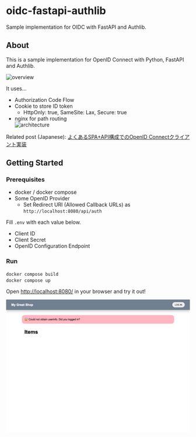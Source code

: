 # oidc-fastapi-authlib
Sample implementation for OIDC with FastAPI and Authlib.

## About

This is a sample implementation for OpenID Connect with Python, FastAPI and Authlib.

![overview](https://www.plantuml.com/plantuml/png/PL5BIyD04BxlhnXxaFOWZO-JYBIqHGAbMLBimTisEzQbSIVkGzHVxsow8j5BmlVulfb9PZue5-9hArGJoC7ZTbM3yX0zEY2d-NbPY3rzm8YLNRbOmRYMav7eE6OQqoaRO2ldsNjL38IvBBDmNGYq6hXeO1XL7Tfo2TBHkqc-SSNbQO5AvkHD8VfbBkxxERUmQ4rpX7Nr0EK6zZ44ie8LDgHvR9YgpanREXWhc4Xy9PcUn_2oWHhV8lfmwhmRQkVz-qambSj-KxuZwt6S83dpfO8X2mlIE1aCsQOh_vi6bJM6w2oefa7l8T0H6N2iN9v0Bipk7Jhp_FbNpDzY-dDvEeVncWvWBFZ8tQXHduaPMis_zni0)

It uses...
* Authorization Code Flow
* Cookie to store ID token
  * HttpOnly: true, SameSite: Lax, Secure: true
* nginx for path routing  
  ![architecture](https://www.plantuml.com/plantuml/png/SoWkIImgAStDuKfCBialKWWDTWrII2nMA2rEBU9AB4hEoCnDB4bLK2v9JSx8oy_9JwzKo4lFpAjGiB41gYZBJ4wriyEXpZ70amXLIXuXlZxwpi71-bx1IY2RWGugoKn6qGboZ8Ak7THcAuMWrCBIrE8IBWXV5oW3j0iehfzOa8aGX9e44kToICrB0NeI0000)

Related post (Japanese): [よくあるSPA+API構成でのOpenID Connectクライアント実装](https://sogo.dev/posts/2022/12/openid-connect-fastapi)

## Getting Started

### Prerequisites
* docker / docker compose
* Some OpenID Provider
  * Set Redirect URI (Allowed Callback URLs) as `http://localhost:8080/api/auth`

Fill `.env` with each value below.
* Client ID
* Client Secret
* OpenID Configuration Endpoint

### Run

```sh
docker compose build
docker compose up
```

Open [http://localhost:8080/](http://localhost:8080/) in your browser and try it out!

![Log in](/docs/images/oidc_log_in.gif)
